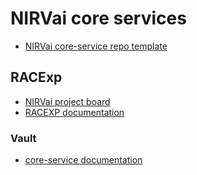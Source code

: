 # NIRVai core services

- [NIRVai core-service repo template](https://github.com/nirv-ai/core-service-template/README.md)

## RACExp

- [NIRVai project board](https://github.com/orgs/nirv-ai/projects/6/views/1)
- [RACEXP documentation](https://github.com/noahehall/theBookOfNoah/blob/master/0current/architectural%20thinking/0racexp.md)

### Vault

- [core-service documentation](https://github.com/nirv-ai/docs/tree/main/vault)
